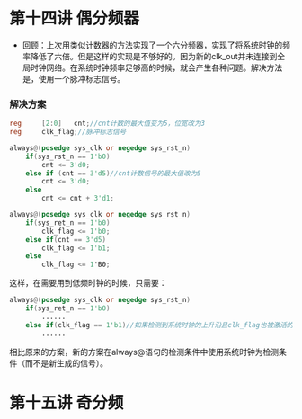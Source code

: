 # 第十四讲 偶分频器  
- 回顾：上次用类似计数器的方法实现了一个六分频器，实现了将系统时钟的频率降低了六倍。但是这样的实现是不够好的。因为新的clk_out并未连接到全局时钟网络。在系统时钟频率足够高的时候，就会产生各种问题。解决方法是，使用一个脉冲标志信号。  
### 解决方案  
```Verilog
reg     [2:0]   cnt;//cnt计数的最大值变为5，位宽改为3
reg     clk_flag;//脉冲标志信号

always@(posedge sys_clk or negedge sys_rst_n)
    if(sys_rst_n == 1'b0)
        cnt <= 3'd0;
    else if (cnt == 3'd5)//cnt计数信号的最大值改为5
        cnt <= 3'd0;
    else
        cnt <= cnt + 3'd1;

always@(posedge sys_clk or negedge sys_rst_n)
    if(sys_ret_n == 1'b0)
        clk_flag <= 1'b0;
    else if(cnt == 3'd5)
        clk_flag <= 1'b1;
    else
        clk_flag <= 1'B0;
```

这样，在需要用到低频时钟的时候，只需要：  
```Verilog
always@(posedge sys_clk or negedge sys_rst_n)
    if(sys_ret_n == 1'b0)
        ......
    else if(clk_flag == 1'b1)//如果检测到系统时钟的上升沿且clk_flag也被激活的话，就......
        ......
```
相比原来的方案，新的方案在always@语句的检测条件中使用系统时钟为检测条件（而不是新生成的信号）。  
# 第十五讲 奇分频  
